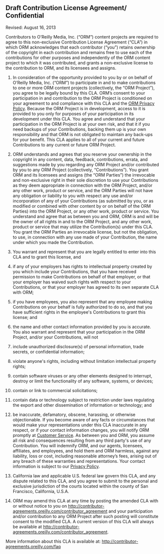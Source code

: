 ## Draft Contribution License Agreement/ Confidential 
Revised: August 16, 2013

Contributors to O’Reilly Media, Inc. (“ORM”) content projects are required to agree to this non-exclusive Contribution License Agreement (“CLA”) in which ORM acknowledges that each contributor (“you”) retains ownership of the copyright in each contribution and remains free to use each of the contributions for other purposes and independently of the ORM content project to which it was contributed, and grants a non-exclusive license to the contribution to ORM, and its licensees and assigns.

1. In consideration of the opportunity provided to you by or on behalf of O’Reilly Media, Inc. (“ORM”) to participate in and to make contributions to one or more ORM content projects (collectively, the “ORM Project”), you agree to be legally bound by this CLA. ORM’s consent to your participation in and contribution to the ORM Project is conditioned on your agreement to and compliance with this CLA and the [ORM Privacy Policy](http://oreilly.com/oreilly/privacy.csp). Because the ORM Project is in development, access to it is provided to you only for purposes of your participation in its development under this CLA. You agree and understand that your participation in the ORM Project is at your own risk, and that it if you need backups of your Contributions, backing them up is your own responsibility and that ORM is not obligated to maintain any back-ups for your benefit.  This CLA applies to all of your current and future Contributions to any current or future ORM Project. 

2. ORM understands and agrees that you reserve your ownership in the copyright in any content, data, feedback, contributions, errata, and suggestions made by you regarding any ORM Project and/or contributed by you to any ORM Project (collectively, “Contributions”).  You grant ORM and its licensees and assigns (the “ORM Parties”) the irrevocable and non-exclusive right in their sole discretion to use your Contributions as they deem appropriate in connection with the ORM Project, and/or any other work, product or service, and the ORM Parties will not have any obligation or liability to you with respect any use and/or incorporation of any of your Contributions (as submitted by you, or as modified or combined with other content by or on behalf of the ORM Parties) into the ORM Project, or any other work, product or service. You understand and agree that as between you and ORM, ORM is and will be the owner of all rights in and to the ORM Project, and any other work, product or service that may utilize the Contribution(s) under this CLA. You grant the ORM Parties an irrevocable license, but not the obligation, to use, in connection with any use made of your Contribution, the name under which you made the Contribution.

3. You warrant and represent that you are legally entitled to enter into this CLA and to grant this license, and 
1. if any of your employers has rights to intellectual property created by you which include your Contributions, that you have received permission to make Contributions on behalf of that employer, or that your employer has waived such rights with respect to your Contributions, or that your employer has agreed to its own separate CLA with ORM; 
2. if you have employees, you also represent that any employee making Contributions on your behalf is fully authorized to do so, and that you have sufficient rights in the employee's Contributions to grant this license; and 
3. the name and other contact information provided by you is accurate. You also warrant and represent that your participation in the ORM Project, and/or your Contributions, will not 
4. include unauthorized disclosure(s) of personal information, trade secrets, or confidential information; 
5. violate anyone's rights, including without limitation intellectual property rights; 
6. contain software viruses or any other elements designed to interrupt, destroy or limit the functionality of any software, systems, or devices; 
7. contain or link to commercial solicitations; 
8. contain data or technology subject to restriction under laws regulating the export and other dissemination of information or technology; and 
9. be inaccurate, defamatory, obscene, harassing, or otherwise objectionable. 
If you become aware of any facts or circumstances that would make your representations under this CLA inaccurate in any respect, or if your contact information changes, you will notify ORM promptly at [Customer Service](http://shop.oreilly.com/category/customer-service.do). As between you and ORM, you assume all risk and consequences resulting from any third party's use of any Contribution. You will indemnify ORM, and our agents, licensees, affiliates, and employees, and hold them and ORM harmless, against any liability, loss or cost, including reasonable attorney’s fees, arising out of any breach of these warranties and representations.  Your contact information is subject to our [Privacy Policy](http://oreilly.com/oreilly/privacy.csp).

4. California law and applicable U.S. federal law govern this CLA, and any dispute related to this CLA, and you agree to submit to the personal and exclusive jurisdiction of the courts located within the county of San Francisco, California, U.S.A.  

5. ORM may amend this CLA at any time by posting the amended CLA with or without notice to you on http://contributor-agreements.oreilly.com/contributor_agreement and your participation and/or contribution to any ORM Project after such posting will constitute consent to the modified CLA. A current version of this CLA will always be available at http://contributor-agreements.oreilly.com/contributor_agreement.


More information about this CLA is available at:  http://contributor-agreements.oreilly.com/faq


